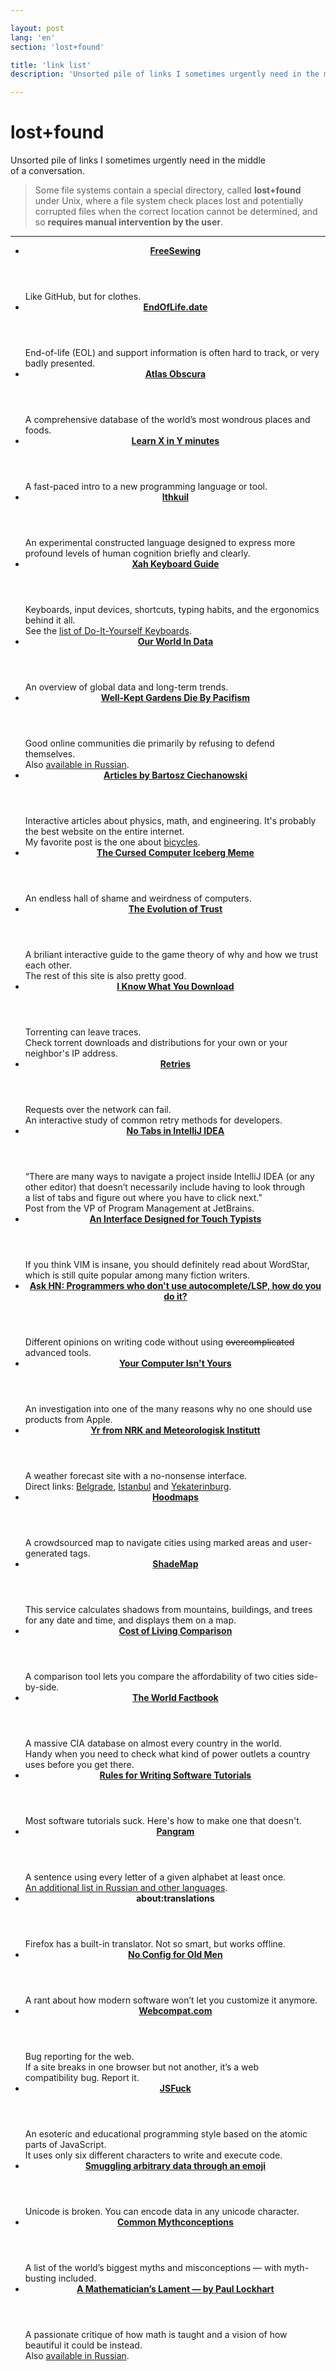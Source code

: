```yaml
---

layout: post
lang: 'en'
section: 'lost+found'

title: 'link list'
description: 'Unsorted pile of links I sometimes urgently need in the middle of a conversation.'

---
```


# lost+found

Unsorted pile of&nbsp;links I&nbsp;sometimes urgently need
in&nbsp;the middle of&nbsp;a&nbsp;conversation.

> Some file systems contain a&nbsp;special directory,
> called **lost+found** under Unix, where a&nbsp;file system check
> places lost and potentially corrupted files when the correct location
> cannot be&nbsp;determined,
> and so&nbsp;**requires manual intervention by&nbsp;the user**.

---

- <article class='entry'>
    <header>
      <strong>
        <a href='https://freesewing.eu/' target='_blank'>
          FreeSewing
        </a>
      </strong>
    </header>
    <section class='description'>
      Like GitHub, but for clothes.
    </section>
  </article>

- <article class='entry'>
    <header>
      <strong>
        <a href='https://endoflife.date/' target='_blank'>
          EndOfLife.date
        </a>
      </strong>
    </header>
    <section class='description'>
      End-of-life (EOL) and support information is&nbsp;often
      hard to&nbsp;track, or&nbsp;very badly presented.
    </section>
  </article>

- <article class='entry'>
    <header>
      <strong>
        <a href='https://www.atlasobscura.com/' target='_blank'>
          Atlas Obscura
        </a>
      </strong>
    </header>
    <section class='description'>
      A&nbsp;comprehensive database of&nbsp;the world’s most
      wondrous places and foods.
    </section>
  </article>

- <article class='entry'>
    <header>
      <strong>
        <a href='https://learnxinyminutes.com/' target='_blank'>
          Learn X&nbsp;in&nbsp;Y&nbsp;minutes
        </a>
      </strong>
    </header>
    <section class='description'>
      A&nbsp;fast-paced intro to&nbsp;a&nbsp;new programming
      language or&nbsp;tool.
    </section>
  </article>

- <article class='entry'>
    <header>
      <strong>
        <a href='https://en.wikipedia.org/wiki/Ithkuil' target='_blank'>
          Ithkuil
        </a>
      </strong>
    </header>
    <section class='description'>
      An&nbsp;experimental constructed language designed to&nbsp;express
      more profound levels of&nbsp;human cognition briefly and clearly.
    </section>
  </article>

- <article class='entry'>
    <header>
      <strong>
        <a href='http://xahlee.info/kbd/keyboarding.html' target='_blank'>
          Xah Keyboard Guide
        </a>
      </strong>
    </header>
    <section class='description'>
      Keyboards, input devices, shortcuts, typing habits,
      and the ergonomics behind it&nbsp;all.<br>
      See the <a href='http://www.xahlee.info/kbd/diy_keyboards_index.html' target='_blank'>
        list of&nbsp;Do-It-Yourself Keyboards</a>.
    </section>
  </article>

- <article class='entry'>
    <header>
      <strong>
        <a href='https://ourworldindata.org/' target='_blank'>
          Our World In&nbsp;Data
        </a>
      </strong>
    </header>
    <section class='description'>
      An&nbsp;overview of&nbsp;global data and long-term trends.
    </section>
  </article>

- <article class='entry'>
    <header>
      <strong>
        <a href='https://www.lesswrong.com/posts/tscc3e5eujrsEeFN4/well-kept-gardens-die-by-pacifism' target='_blank'>
          Well-Kept Gardens Die By&nbsp;Pacifism
        </a>
      </strong>
    </header>
    <section class='description'>
      Good online communities die primarily by&nbsp;refusing to&nbsp;defend themselves.<br>
      Also <a href='https://lesswrong.ru/w/%D0%9F%D0%B0%D1%86%D0%B8%D1%84%D0%B8%D0%B7%D0%BC_%D0%B3%D1%83%D0%B1%D0%B8%D1%82_%D1%83%D1%85%D0%BE%D0%B6%D0%B5%D0%BD%D0%BD%D1%8B%D0%B5_%D1%81%D0%B0%D0%B4%D1%8B' target='_blank'>
        available in&nbsp;Russian</a>.
    </section>
  </article>

- <article class='entry'>
    <header>
      <strong>
        <a href='https://ciechanow.ski/archives/' target='_blank'>
          Articles by&nbsp;Bartosz Ciechanowski
        </a>
      </strong>
    </header>
    <section class='description'>
      Interactive articles about physics, math, and engineering.
      It's probably the best website on&nbsp;the entire internet.<br>
      My&nbsp;favorite post is&nbsp;the one about
      <a href='https://ciechanow.ski/bicycle/' target='_blank'>bicycles</a>.
    </section>
  </article>

- <article class='entry'>
    <header>
      <strong>
        <a href='https://suricrasia.online/iceberg/' target='_blank'>
          The Cursed Computer Iceberg Meme
        </a>
      </strong>
    </header>
    <section class='description'>
      An&nbsp;endless hall of&nbsp;shame and weirdness of&nbsp;computers.
    </section>
  </article>

- <article class='entry'>
    <header>
      <strong>
        <a href='https://ncase.me/trust/' target='_blank'>
          The Evolution of&nbsp;Trust
        </a>
      </strong>
    </header>
    <section class='description'>
      A&nbsp;briliant interactive guide to&nbsp;the game theory
      of&nbsp;why and how we&nbsp;trust each other.<br>
      The rest of&nbsp;this site is&nbsp;also pretty good.
    </section>
  </article>

- <article class='entry'>
    <header>
      <strong>
        <a href='https://iknowwhatyoudownload.com/' target='_blank'>
          I&nbsp;Know What You Download
        </a>
      </strong>
    </header>
    <section class='description'>
      Torrenting can leave traces.<br>
      Check torrent downloads and distributions
      for your own or&nbsp;your neighbor's IP&nbsp;address.
    </section>
  </article>

- <article class='entry'>
    <header>
      <strong>
        <a href='https://encore.dev/blog/retries' target='_blank'>
          Retries
        </a>
      </strong>
    </header>
    <section class='description'>
      Requests over the network can fail.<br>
      An&nbsp;interactive study of&nbsp;common retry methods for developers.
    </section>
  </article>

- <article class='entry'>
    <header>
      <strong>
        <a href='https://hadihariri.com/2014/06/24/no-tabs-in-intellij-idea/' target='_blank'>
          No&nbsp;Tabs in&nbsp;IntelliJ IDEA
        </a>
      </strong>
    </header>
    <section class='description'>
      “There are many ways to&nbsp;navigate a&nbsp;project
      inside IntelliJ IDEA (or&nbsp;any other editor)
      that doesn’t necessarily include having to&nbsp;look
      through a&nbsp;list of&nbsp;tabs and figure out
      where you have to&nbsp;click next.”<br>
      Post from the VP&nbsp;of&nbsp;Program Management at&nbsp;JetBrains.
    </section>
  </article>

- <article class='entry'>
    <header>
      <strong>
        <a href='https://sfwriter.com/wordstar.htm' target='_blank'>
          An&nbsp;Interface Designed for Touch Typists
        </a>
      </strong>
    </header>
    <section class='description'>
      If&nbsp;you think VIM is&nbsp;insane,
      you should definitely read about WordStar,
      which is&nbsp;still quite popular among many fiction writers.
    </section>
  </article>

- <article class='entry'>
    <header>
      <strong>
        <a href='https://news.ycombinator.com/item?id=42492508' target='_blank'>
          Ask HN: Programmers who don't use autocomplete/LSP, how do&nbsp;you do&nbsp;it?
        </a>
      </strong>
    </header>
    <section class='description'>
      Different opinions on&nbsp;writing code
      without using <del>overcomplicated</del> advanced tools.
    </section>
  </article>

- <article class='entry'>
    <header>
      <strong>
        <a href='https://sneak.berlin/20201112/your-computer-isnt-yours/' target='_blank'>
          Your Computer Isn't Yours
        </a>
      </strong>
    </header>
    <section class='description'>
      An&nbsp;investigation into one of&nbsp;the many reasons why
      no&nbsp;one should use products from Apple.
    </section>
  </article>

- <article class='entry'>
    <header>
      <strong>
        <a href='https://www.yr.no/en/' target='_blank'>
          Yr&nbsp;from NRK and Meteorologisk Institutt
        </a>
      </strong>
    </header>
    <section class='description'>
      A&nbsp;weather forecast site with a&nbsp;no-nonsense interface.<br>
      Direct links:
      <a href='https://www.yr.no/en/forecast/graph/2-792680/Serbia/Central%20Serbia/Belgrade/Belgrade' target='_blank'>
        Belgrade</a>,
      <a href='https://www.yr.no/en/forecast/graph/2-745044/Republic%20of%20T%C3%BCrkiye/Istanbul/Istanbul' target='_blank'>
        Istanbul</a> and
      <a href='https://www.yr.no/en/forecast/graph/2-1486209/Russia/Sverdlovsk%20Oblast/Yekaterinburg' target='_blank'>
        Yekaterinburg</a>.
    </section>
  </article>

- <article class='entry'>
    <header>
      <strong>
        <a href='https://hoodmaps.com/' target='_blank'>
          Hoodmaps
        </a>
      </strong>
    </header>
    <section class='description'>
      A&nbsp;crowdsourced map to&nbsp;navigate cities
      using marked areas and user-generated tags.
    </section>
  </article>

- <article class='entry'>
    <header>
      <strong>
        <a href='https://shademap.app' target='_blank'>
          ShadeMap
        </a>
      </strong>
    </header>
    <section class='description'>
      This service calculates shadows from mountains, buildings, and trees
      for any date and time, and displays them on&nbsp;a&nbsp;map.
    </section>
  </article>

- <article class='entry'>
    <header>
      <strong>
        <a href='https://www.numbeo.com/cost-of-living/comparison.jsp' target='_blank'>
          Cost of&nbsp;Living Comparison
        </a>
      </strong>
    </header>
    <section class='description'>
      A&nbsp;comparison tool lets you compare
      the affordability of&nbsp;two cities side-by-side.
    </section>
  </article>

- <article class='entry'>
    <header>
      <strong>
        <a href='https://www.cia.gov/the-world-factbook/' target='_blank'>
          The World Factbook
        </a>
      </strong>
    </header>
    <section class='description'>
      A&nbsp;massive CIA database on&nbsp;almost every country
      in&nbsp;the world.<br>
      Handy when you need to&nbsp;check what kind
      of&nbsp;power outlets a&nbsp;country uses before you get there.
    </section>
  </article>

- <article class='entry'>
    <header>
      <strong>
        <a href='https://refactoringenglish.com/chapters/rules-for-software-tutorials/' target='_blank'>
          Rules for Writing Software Tutorials
        </a>
      </strong>
    </header>
    <section class='description'>
      Most software tutorials suck. Here's how to&nbsp;make one that doesn't.
    </section>
  </article>

- <article class='entry'>
    <header>
      <strong>
        <a href='https://en.wikipedia.org/wiki/Pangram' target='_blank'>
          Pangram
        </a>
      </strong>
    </header>
    <section class='description'>
      A&nbsp;sentence using every letter of&nbsp;a&nbsp;given alphabet
      at&nbsp;least once.<br>
      <a href='https://www.artlebedev.ru/kovodstvo/sections/33/' target='_blank'>
        An&nbsp;additional list in&nbsp;Russian and other languages</a>.
    </section>
  </article>

- <article class='entry'>
    <header>
      <strong>
        about:translations
      </strong>
    </header>
    <section class='description'>
      Firefox has a&nbsp;built-in translator.
      Not so&nbsp;smart, but works offline.
    </section>
  </article>

- <article class='entry'>
    <header>
      <strong>
        <a href='https://datagubbe.se/noconf/' target='_blank'>
          No&nbsp;Config for Old Men
        </a>
      </strong>
    </header>
    <section class='description'>
      A&nbsp;rant about how modern software won’t let you
      customize it&nbsp;anymore.
    </section>
  </article>

- <article class='entry'>
    <header>
      <strong>
        <a href='https://webcompat.com/' target='_blank'>
          Webcompat.com
        </a>
      </strong>
    </header>
    <section class='description'>
      Bug reporting for the web.<br>
      If&nbsp;a&nbsp;site breaks in&nbsp;one browser but not another,
      it’s a&nbsp;web compatibility&nbsp;bug. Report it.
    </section>
  </article>

- <article class='entry'>
    <header>
      <strong>
        <a href='https://jsfuck.com/' target='_blank'>
          JSFuck
        </a>
      </strong>
    </header>
    <section class='description'>
      An&nbsp;esoteric and educational programming style
      based on&nbsp;the atomic parts of&nbsp;JavaScript.<br>
      It&nbsp;uses only six different
      characters to&nbsp;write and execute code.
    </section>
  </article>

- <article class='entry'>
    <header>
      <strong>
        <a href='https://paulbutler.org/2025/smuggling-arbitrary-data-through-an-emoji/' target='_blank'>
          Smuggling arbitrary data through an&nbsp;emoji
        </a>
      </strong>
    </header>
    <section class='description'>
      Unicode is&nbsp;broken.
      You can encode data in&nbsp;any unicode character.
    </section>
  </article>

- <article class='entry'>
    <header>
      <strong>
        <a href='https://informationisbeautiful.net/visualizations/common-mythconceptions' target='_blank'>
          Common Mythconceptions
        </a>
      </strong>
    </header>
    <section class='description'>
      A&nbsp;list of&nbsp;the world’s biggest
      myths and misconceptions&nbsp;— with myth-busting included.
    </section>
  </article>

- <article class='entry'>
    <header>
      <strong>
        <a href="https://en.wikipedia.org/wiki/A_Mathematician's_Lament">
          A&nbsp;Mathematician’s Lament&nbsp;— by&nbsp;Paul Lockhart
        </a>
      </strong>
    </header>
    <section class='description'>
      A&nbsp;passionate critique of&nbsp;how math is&nbsp;taught
      and a&nbsp;vision of&nbsp;how beautiful
      it&nbsp;could be&nbsp;instead.<br>
      Also <a href='https://www.nbspace.ru/math/' target='_blank'>
        available in&nbsp;Russian</a>.
    </section>
  </article>

